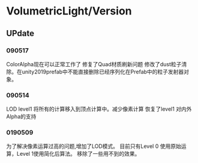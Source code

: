 ﻿# VolumetricLight/Version

## UPdate
### 090517
ColorAlpha现在可以正常工作了
修复了Quad材质刷新问题
修改了dust粒子清除。在unity2019prefab中不能直接删除已经序列化在Prefab中的粒子发射器对象。
### 090514
LOD level1 将所有的计算移入到顶点计算中。减少像素计算
恢复了level1 对内外Alpha的支持
### 0190509
为了解决像素运算过高的问题,增加了LOD模式。
目前只有Level 0 使用原始运算，Level 1使用简化后算法。
移除了一些用不到的效果。